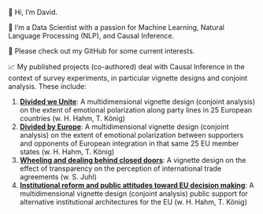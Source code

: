 👋 Hi, I’m David.

💼 I’m a Data Scientist with a passion for Machine Learning, Natural Language Processing (NLP), and Causal Inference.

🚀 Please check out my GitHub for some current interests. 

📈 My published projects (co-authored) deal with Causal Inference in the context of survey experiments, in particular vignette designs and conjoint analysis. These include: 

1. [**Divided we Unite**](https://www.cambridge.org/core/journals/american-political-science-review/article/divided-we-unite-the-nature-of-partyism-and-the-role-of-coalition-partnership-in-europe/B46AE5A929EA42FE817FE6273B0243E8): A multidimensional vignette design (conjoint analysis) on the extent of emotional polarization along party lines in 25 European countries (w. H. Hahm, T. König)
2. [**Divided by Europe**](https://www.tandfonline.com/doi/abs/10.1080/01402382.2022.2133277): A multidimensional vignette design (conjoint analysis) on the extent of emotional polarization between supporters and opponents of European integration in that same 25 EU member states (w. H. Hahm, T. König)
3. [**Wheeling and dealing behind closed doors**](https://www.cambridge.org/core/journals/political-science-research-and-methods/article/wheeling-and-dealing-behind-closed-doors-estimating-the-causal-effect-of-transparency-on-policy-evaluations-using-a-survey-experiment/F38E9DCA76E8DA5B44D44CA81C1BFF1A): A vignette design on the effect of transparency on the perception of international trade agreements (w. S. Juhl)
4. [**Institutional reform and public attitudes toward EU decision making**](https://ejpr.onlinelibrary.wiley.com/doi/full/10.1111/1475-6765.12361): A multidimensional vignette design (conjoint analysis) public support for alternative institutional architectures for the EU (w. H. Hahm, T. König)

<!---
- 👋 Hi, I’m @davidhilpert
- 👀 I’m interested in ...
- 🌱 I’m currently learning ...
- 💞️ I’m looking to collaborate on ...
- 📫 How to reach me ...
- 😄 Pronouns: ...
- ⚡ Fun fact: ...

🌱 I’m currently learning [specific technology or language].
💼 I’m a [your profession or role] with a passion for [your interests or specialties].
🔧 I love working on projects related to [mention specific topics or projects].
📫 Feel free to reach out: [your email or preferred contact method].
🚀 Check out my latest projects below!

davidhilpert/davidhilpert is a ✨ special ✨ repository because its `README.md` (this file) appears on your GitHub profile.
You can click the Preview link to take a look at your changes.
--->
